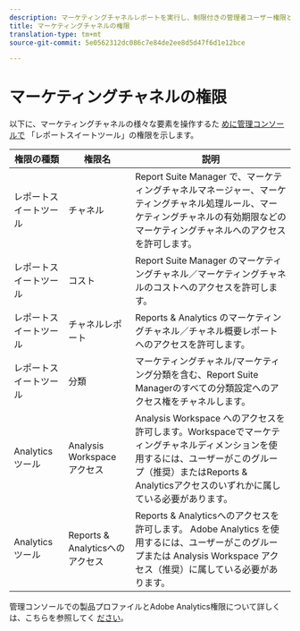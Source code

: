 ```yaml
---
description: マーケティングチャネルレポートを実行し、制限付きの管理者ユーザー権限とユーザーグループ権限をレポートに許可する方法について説明します。
title: マーケティングチャネルの権限
translation-type: tm+mt
source-git-commit: 5e0562312dc086c7e84de2ee8d5d47f6d1e12bce

---
```



# マーケティングチャネルの権限

以下に、マーケティングチャネルの様々な要素を操作するた [めに管理コンソールで](https://adminconsole.adobe.com/) 「レポートスイートツール」の権限を示します。

| 権限の種類 | 権限名 | 説明 |
|---|---|---|
| レポートスイートツール | チャネル | Report Suite Manager で、マーケティングチャネルマネージャー、マーケティングチャネル処理ルール、マーケティングチャネルの有効期限などのマーケティングチャネルへのアクセスを許可します。 |
| レポートスイートツール | コスト | Report Suite Manager のマーケティングチャネル／マーケティングチャネルのコストへのアクセスを許可します。 |
| レポートスイートツール | チャネルレポート | Reports &amp; Analytics のマーケティングチャネル／チャネル概要レポートへのアクセスを許可します。 |
| レポートスイートツール | 分類 | マーケティングチャネル/マーケティング分類を含む、Report Suite Managerのすべての分類設定へのアクセス権をチャネルします。 |
| Analytics ツール | Analysis Workspace アクセス | Analysis Workspace へのアクセスを許可します。Workspaceでマーケティングチャネルディメンションを使用するには、ユーザーがこのグループ（推奨）またはReports &amp; Analyticsアクセスのいずれかに属している必要があります。 |
| Analytics ツール | Reports &amp; Analyticsへのアクセス | Reports &amp; Analyticsへのアクセスを許可します。 Adobe Analytics を使用するには、ユーザーがこのグループまたは Analysis Workspace アクセス（推奨）に属している必要があります。 |

管理コンソールでの製品プロファイルとAdobe Analytics権限について詳しくは、こちらを参照してく [ださい](https://docs.adobe.com/content/help/en/analytics/admin/admin-console/permissions/product-profile.html)。
